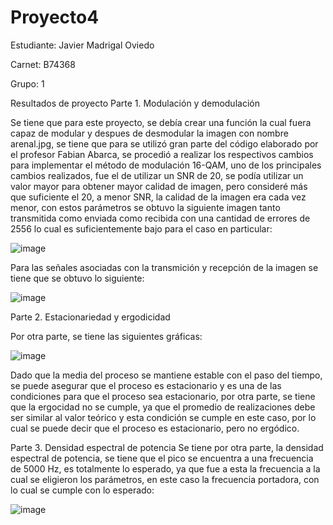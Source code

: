 # Proyecto4

Estudiante: Javier Madrigal Oviedo

Carnet: B74368

Grupo: 1

Resultados de proyecto
Parte 1. Modulación y demodulación

Se tiene que para este proyecto, se debía crear una función la cual fuera capaz de modular y despues de desmodular la imagen con nombre arenal.jpg, se tiene que para se utilizó gran parte del código elaborado por el profesor Fabian Abarca, se procedió a realizar los respectivos cambios para implementar el método de modulación 16-QAM, uno de los principales cambios realizados, fue el de utilizar un SNR de 20, se podía utilizar un valor mayor para obtener mayor calidad de imagen, pero consideré más que suficiente el 20, a menor SNR, la calidad de la imagen era cada vez menor, con estos parámetros se obtuvo la siguiente imagen tanto transmitida como enviada como recibida con una cantidad de errores de 2556 lo cual es suficientemente bajo para el caso en particular:

![image](https://user-images.githubusercontent.com/85901651/125524034-7583e9ac-65e0-4b59-a9c4-e88527dea9ee.png)

Para las señales asociadas con la transmición y recepción de la imagen se tiene que se obtuvo lo siguiente: 

![image](https://user-images.githubusercontent.com/85901651/125528475-e3e32395-3c82-442c-9c76-33f5e9f70b99.png)

Parte 2. Estacionariedad y ergodicidad

Por otra parte, se tiene las siguientes gráficas: 

![image](https://user-images.githubusercontent.com/85901651/125532398-a82a684b-7c0b-4987-a05d-fe2daaf86875.png)

Dado que la media del proceso se mantiene estable con el paso del tiempo, se puede asegurar que el proceso es estacionario y es una de las condiciones para que el proceso sea estacionario, por otra parte, se tiene que la ergocidad no se cumple, ya que el promedio de realizaciones debe ser similar al valor teórico y esta condición se cumple en este caso, por lo cual se puede decir que el proceso es estacionario, pero no ergódico.

Parte 3. Densidad espectral de potencia
Se tiene por otra parte, la densidad espectral de potencia, se tiene que el pico se encuentra a una frecuencia de 5000 Hz, es totalmente lo esperado, ya que fue a esta la frecuencia a la cual se eligieron los parámetros, en este caso la frecuencia portadora, con lo cual se cumple con lo esperado: 

![image](https://user-images.githubusercontent.com/85901651/125530399-e52b20ba-bffb-4453-bc1d-eb415fa14a35.png)

